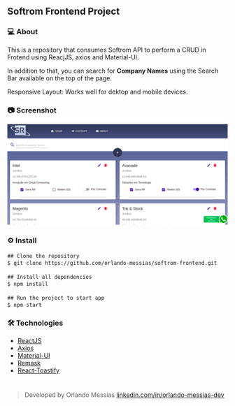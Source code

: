 ## Softrom Frontend Project

### :computer: About

This is a repository that consumes Softrom API to perform a CRUD in Frotend using ReacjJS, axios and Material-UI.

In addition to that, you can search for **Company Names** using the Search Bar available on the top of the page.

Responsive Layout: Works well for dektop and mobile devices.

### :camera: Screenshot
![](/src/assets/screen01.png)


### :gear: Install
```
## Clone the repository
$ git clone https://github.com/orlando-messias/softrom-frontend.git

## Install all dependencies
$ npm install

## Run the project to start app
$ npm start
```

### :hammer_and_wrench: Technologies
- [ReactJS](https://reactjs.org)
- [Axios](https://github.com/axios/axios)
- [Material-UI](https://material-ui.com)
- [Remask](https://www.npmjs.com/package/remask)
- [React-Toastify](https://fkhadra.github.io/react-toastify)

#
> Developed by Orlando Messias [linkedin.com/in/orlando-messias-dev](https://www.linkedin.com/in/orlando-messias-dev)

